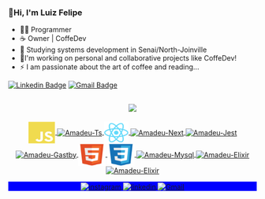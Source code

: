 ### 🎇Hi, I'm Luiz Felipe
- 👨‍💻 Programmer
- ☕  Owner | CoffeDev
- 🌱 Studying systems development in Senai/North-Joinville
- 📡I'm working on personal and collaborative projects like CoffeDev!
- ⚡ I am passionate about the art of coffee and reading...
 
[![Linkedin Badge](https://img.shields.io/badge/-Luiz%20Felipe-6633cc?style=flat-square&logo=Linkedin&logoColor=white&link=https://br.linkedin.com/in/luiz-felipe-warmling-amadeu-752692211)](https://br.linkedin.com/in/luiz-felipe-warmling-amadeu-752692211) 
[![Gmail Badge](https://img.shields.io/badge/-luizfelipewarmling@gmail.com-6633cc?style=flat-square&logo=Gmail&logoColor=white&link=mailto:diego.schell.f@gmail.com)](mailto:luizfelipewarmling@gmail.com)


##
<div align ="center">
  <a href="https://github.com/Amad3eu">
  <img height="160em" src="https://github-readme-stats.vercel.app/api?username=Amad3eu&show_icons=true&theme=react&include_all_commits=true&count_private=true"/>
    </div>


  
  <div align="center"
       style="display: inline_block"><br>
     <img align="center" alt="Amadeu-Js" height="45" width="55" src="https://raw.githubusercontent.com/devicons/devicon/master/icons/javascript/javascript-plain.svg">
    <img align="center" alt=Amadeu-Ts height="45" width="55" src="https://cdn.jsdelivr.net/gh/devicons/devicon/icons/typescript/typescript-original.svg" />
      <img align="center" alt="Amadeu-React" height="45" width="50" src="https://raw.githubusercontent.com/devicons/devicon/master/icons/react/react-original.svg">
          <img align="center" alt="Amadeu-Next" height="45" width="55" src="https://cdn.jsdelivr.net/gh/devicons/devicon/icons/nextjs/nextjs-original.svg">
         <img align="center" alt=Amadeu-Jest height="45" width="55" src="https://cdn.jsdelivr.net/gh/devicons/devicon/icons/jest/jest-plain.svg" />
    <img align="center" alt=Amadeu-Gastby height="45" width="55" src="https://cdn.jsdelivr.net/gh/devicons/devicon/icons/gatsby/gatsby-original.svg" />
  <img align="center" alt="Amadeu-HTML" height="45" width="55" src="https://raw.githubusercontent.com/devicons/devicon/master/icons/html5/html5-original.svg">
  <img align="center" alt="Amadeu-CSS" height="45" width="55" src="https://raw.githubusercontent.com/devicons/devicon/master/icons/css3/css3-original.svg">
 <img align="center" alt="Amadeu-Mysql" height="45" width="55" src="https://cdn.jsdelivr.net/gh/devicons/devicon/icons/mysql/mysql-plain.svg">
    <img align="center" alt=Amadeu-Elixir height="45" width="55" src="https://cdn.jsdelivr.net/gh/devicons/devicon/icons/elixir/elixir-original.svg" />
    <img align="center" alt=Amadeu-Elixir height="45" width="55" src="https://cdn.jsdelivr.net/gh/devicons/devicon/icons/docker/docker-plain.svg" />
    
  
</div>
  

<p align="center" style="background:blue">
  <a href="https://instagram.com/luiiz_amadeeu" target="_blank">
 <img align="center" src="https://img.shields.io/badge/-luiiz_amadeeu-05122A?style=flat&logo=instagram" alt="instagram"/>
</a>
<a href="https://www.linkedin.com/in/luiz-felipe-warmling-amadeu-752692211/" target="_blank">
  <img align="center" src="https://img.shields.io/badge/-Luiz%20Felipe%20Warmling-05122A?style=flat&logo=linkedin" alt="linkedin"/>
</a>
<a href="luizfelipewarmling@gmail.com" target="_blank">
 <img align="center" src="https://img.shields.io/badge/-Luiz%20Felipe%20Warmling-05122A?style=flat&logo=gmail" alt="Gmail"/>
</a>
</p>

  </div>


